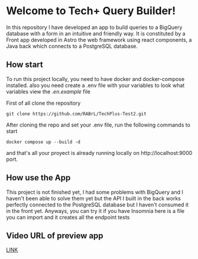 # Welcome to Tech+ Query Builder!

In this repository I have developed an app to build queries to a BigQuery database with a form in an intuitive and friendly way.
It is constituted by a Front app developed in Astro the web framework using react components, a Java back which connects to a PostgreSQL database. 

## How start
To run this project locally, you need to have docker and docker-compose installed. also you need create a .env file with your variables to look what variables view the *.en.example* file

First of all clone the repository

    git clone https://github.com/RABrL/TechPlus-Test2.git

After cloning the repo and set your .env file, run the following commands to start

    docker compose up --build -d
and that's all your proyect is already running locally on http://localhost:9000 port.
## How use the App

This project is not finished yet, I had some problems with BigQuery and I haven't been able to solve them yet but the API I built in the back works perfectly connected to the PostgreSQL database but I haven't consumed it in the front yet. Anyways, you can try it if you have Insomnia here is a file you can import and it creates all the endpoint tests

## Video URL of preview app
[LINK]([https://youtube.com](https://youtu.be/0SbZjS2Mdc0)https://youtu.be/0SbZjS2Mdc0)
